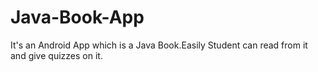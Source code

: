 # Java-Book-App
It's an Android App which is a Java Book.Easily Student can read from it and give quizzes on it.
